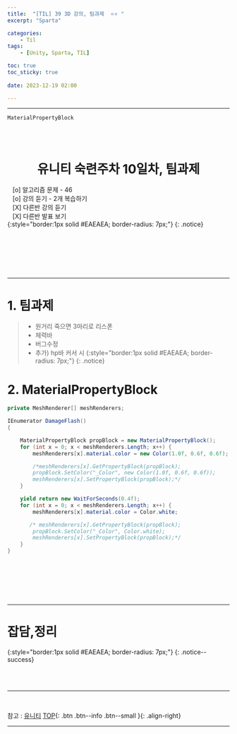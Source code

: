 ```yaml
---
title:  "[TIL] 39 3D 강의, 팀과제  ⭐⭐ "
excerpt: "Sparta"

categories:
    - Til
tags:
    - [Unity, Sparta, TIL]

toc: true
toc_sticky: true
 
date: 2023-12-19 02:00

---
```

- - -


`MaterialPropertyBlock`

<BR><BR>


<center><H1>  유니티 숙련주차 10일차, 팀과제 </H1></center>

&nbsp;&nbsp; [o] 알고리즘 문제  - 46  
&nbsp;&nbsp; [o] 강의 듣기 - 2개 복습하기  
&nbsp;&nbsp; [X] 다른반 강의 듣기    
&nbsp;&nbsp; [X] 다른반 발표 보기  
{:style="border:1px solid #EAEAEA; border-radius: 7px;"}
{: .notice}  

<br><br><br><br><br>
- - - 


# 1. 팀과제 
> - 원거리 죽으면 3마리로 리스폰  
> - 체력바  
> - 버그수정   
> - 추가) hp바 커서 시 
{:style="border:1px solid #EAEAEA; border-radius: 7px;"}
{: .notice}  

# 2. MaterialPropertyBlock

<div class="notice--primary" markdown="1"> 

```c#
private MeshRenderer[] meshRenderers;

IEnumerator DamageFlash()
{

    MaterialPropertyBlock propBlock = new MaterialPropertyBlock();
    for (int x = 0; x < meshRenderers.Length; x++) {
        meshRenderers[x].material.color = new Color(1.0f, 0.6f, 0.6f);

        /*meshRenderers[x].GetPropertyBlock(propBlock);
        propBlock.SetColor("_Color", new Color(1.0f, 0.6f, 0.6f));
        meshRenderers[x].SetPropertyBlock(propBlock);*/
    }

    yield return new WaitForSeconds(0.4f);
    for (int x = 0; x < meshRenderers.Length; x++) {
        meshRenderers[x].material.color = Color.white;

       /* meshRenderers[x].GetPropertyBlock(propBlock);
        propBlock.SetColor("_Color", Color.white);
        meshRenderers[x].SetPropertyBlock(propBlock);*/
    }
}

```
</div>


<br><br><br><br><br>
- - - 

# 잡담,정리
{:style="border:1px solid #EAEAEA; border-radius: 7px;"}
{: .notice--success}  

<br><br>
- - -

<br>

참고 : [유니티](https://docs.unity3d.com/kr/)
[TOP](#){: .btn .btn--info .btn--small }{: .align-right}
<br>
- - -
